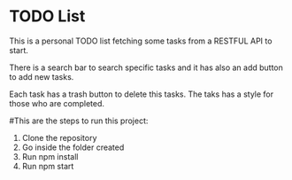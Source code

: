 # TODO List

This is a personal TODO list fetching some tasks from a RESTFUL API to start.

There is a search bar to search specific tasks and it has also an add button to add new tasks.

Each task has a trash button to delete this tasks. The taks has a style for those who are completed.


#This are the steps to run this project:

1. Clone the repository
2. Go inside the folder created
3. Run npm install
4. Run npm start
